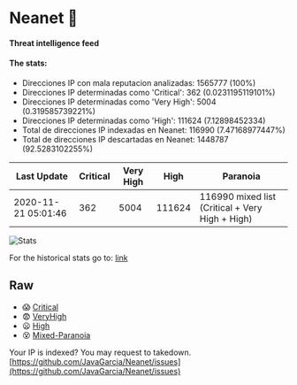 # Neanet :hocho:
#### Threat intelligence feed
#### The stats:

- Direcciones IP con mala reputacion analizadas: 1565777 (100%)
- Direcciones IP determinadas como 'Critical':  362 (0.0231195119101%)
- Direcciones IP determinadas como 'Very High':  5004 (0.319585739221%)
- Direcciones IP determinadas como 'High':  111624 (7.12898452334)
- Total de direcciones IP indexadas en Neanet:  116990 (7.47168977447%)
- Total de direcciones IP descartadas en Neanet:  1448787 (92.5283102255%)

| Last Update | Critical | Very High | High | Paranoia |
| --- | --- | --- | --- | --- |
| 2020-11-21 05:01:46 | 362 | 5004 | 111624 | 116990 mixed list (Critical + Very High + High)|

![Stats](https://docs.google.com/spreadsheets/d/e/2PACX-1vSnaNMIXVabIpDJjufMlzH7poXnshF3mgd8Is1g9ytUEzVsP5my4Trn8f-xkoLLQ38xpL3HtmUexLo6/pubchart?oid=501124687&format=image)

For the historical stats go to: [link](/stats.csv)
## Raw
- :scream: [Critical](https://raw.githubusercontent.com/JavaGarcia/Neanet/master/blacklists/neanet_critical.txt)
- :fearful: [VeryHigh](https://raw.githubusercontent.com/JavaGarcia/Neanet/master/blacklists/neanet_veryHigh.txtt)
- :frowning: [High](https://raw.githubusercontent.com/JavaGarcia/Neanet/master/blacklists/neanet_high.txt)
- :dizzy_face: [Mixed-Paranoia](https://raw.githubusercontent.com/JavaGarcia/Neanet/master/blacklists/neanet_all.txt)


Your IP is indexed? You may request to takedown. [https://github.com/JavaGarcia/Neanet/issues](https://github.com/JavaGarcia/Neanet/issues)























































































































































































































































































































































































































































































































































































































































































































































































































































































































































































































































































































































































































































































































































































































































































































































































































































































































































































































































































































































































































































































































































































































































































































































































